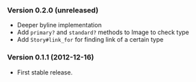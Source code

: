 ### Version 0.2.0 (unreleased)
* Deeper byline implementation
* Add `primary?` and `standard?` methods to Image to check type
* Add `Story#link_for` for finding link of a certain type

### Version 0.1.1 (2012-12-16)
* First stable release.
